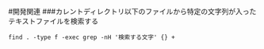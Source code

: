 #開発関連
###カレントディレクトリ以下のファイルから特定の文字列が入ったテキストファイルを検索する
```
find . -type f -exec grep -nH '検索する文字' {} +
```
